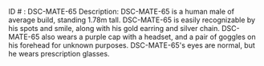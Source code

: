 ID # : DSC-MATE-65
Description: DSC-MATE-65 is a human male of average build, standing 1.78m tall. DSC-MATE-65 is easily recognizable by his spots and smile, along with his gold earring and silver chain. DSC-MATE-65 also wears a purple cap with a headset, and a pair of goggles on his forehead for unknown purposes. DSC-MATE-65's eyes are normal, but he wears prescription glasses.